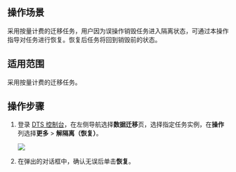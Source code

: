 ## 操作场景

采用按量计费的迁移任务，用户因为误操作销毁任务进入隔离状态，可通过本操作指导对任务进行恢复。恢复后任务将回到销毁前的状态。

## 适用范围

采用按量计费的迁移任务。

## 操作步骤

1. 登录 [DTS 控制台](https://console.cloud.tencent.com/dts/migration)，在左侧导航选择**数据迁移**页，选择指定任务实例，在**操作**列选择**更多** > **解隔离（恢复）**。

   ![](https://qcloudimg.tencent-cloud.cn/raw/c53f93e142b963aaa5f8e74d2708cd3b.png)

2. 在弹出的对话框中，确认无误后单击**恢复**。
